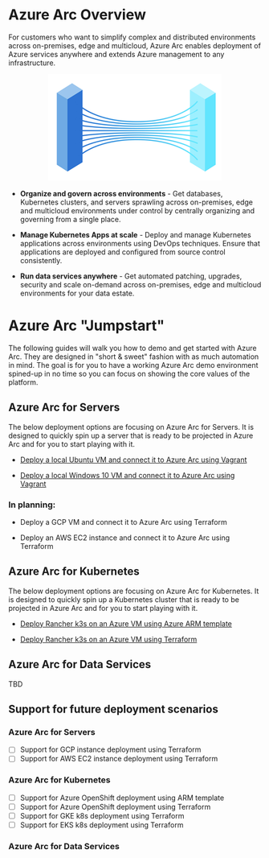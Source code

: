 # Azure Arc Overview

For customers who want to simplify complex and distributed environments across on-premises, edge and multicloud, Azure Arc enables deployment of Azure services anywhere and extends Azure management to any infrastructure.

<p align="center"> 
<img src="azure_arc_k8s_jumpstart/img/Azure_Arc.png?style=centerme">
</p>

* **Organize and govern across environments** - Get databases, Kubernetes clusters, and servers sprawling across on-premises, edge and multicloud environments under control by centrally organizing and governing from a single place.

* **Manage Kubernetes Apps at scale** - Deploy and manage Kubernetes applications across environments using DevOps techniques. Ensure that applications are deployed and configured from source control consistently.

* **Run data services anywhere** - Get automated patching, upgrades, security and scale on-demand across on-premises, edge and multicloud environments for your data estate.

# Azure Arc "Jumpstart"

The following guides will walk you how to demo and get started with Azure Arc. They are designed in "short & sweet" fashion with as much automation in mind. The goal is for you to have a working Azure Arc demo environment spined-up in no time so you can focus on showing the core values of the platform. 

## Azure Arc for Servers
The below deployment options are focusing on Azure Arc for Servers. It is designed to quickly spin up a server that is ready to be projected in Azure Arc and for you to start playing with it. 

* [Deploy a local Ubuntu VM and connect it to Azure Arc using Vagrant](azure_arc_servers_jumpstart/docs/local_vagrant_ubuntu.md)

* [Deploy a local Windows 10 VM and connect it to Azure Arc using Vagrant](azure_arc_servers_jumpstart/docs/local_vagrant_windows.md)

### In planning:

* Deploy a GCP VM and connect it to Azure Arc using Terraform

* Deploy an AWS EC2 instance and connect it to Azure Arc using Terraform

## Azure Arc for Kubernetes

The below deployment options are focusing on Azure Arc for Kubernetes. It is designed to quickly spin up a Kubernetes cluster that is ready to be projected in Azure Arc and for you to start playing with it. 

* [Deploy Rancher k3s on an Azure VM using Azure ARM template](azure_arc_k8s_jumpstart/docs/azure_arm_template.md)

* [Deploy Rancher k3s on an Azure VM using Terraform](azure_arc_k8s_jumpstart/docs/azure_terraform.md)

## Azure Arc for Data Services

TBD

## Support for future deployment scenarios

### Azure Arc for Servers

- [ ] Support for GCP instance deployment using Terraform
- [ ] Support for AWS EC2 instance deployment using Terraform

### Azure Arc for Kubernetes

- [ ] Support for Azure OpenShift deployment using ARM template
- [ ] Support for Azure OpenShift deployment using Terraform
- [ ] Support for GKE k8s deployment using Terraform
- [ ] Support for EKS k8s deployment using Terraform

### Azure Arc for Data Services